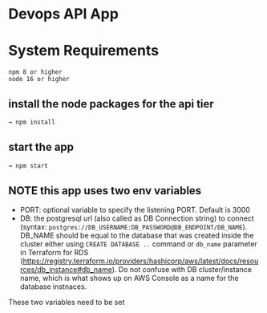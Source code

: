 # Devops API App

# System Requirements

```
npm 8 or higher
node 16 or higher
```

## install the node packages for the api tier

```sh
→ npm install
```

## start the app

```sh
→ npm start
```

## NOTE this app uses two env variables

- PORT: optional variable to specify the listening PORT. Default is 3000
- DB: the postgresql url (also called as DB Connection string) to connect (syntax: `postgres://DB_USERNAME:DB_PASSWORD@DB_ENDPOINT/DB_NAME`). DB_NAME should be equal to the database that was created inside the cluster either using `CREATE DATABASE ..` command or `db_name` parameter in Terraform for RDS (https://registry.terraform.io/providers/hashicorp/aws/latest/docs/resources/db_instance#db_name). Do not confuse with DB cluster/instance name, which is what shows up on AWS Console as a name for the database instnaces.

These two variables need to be set
